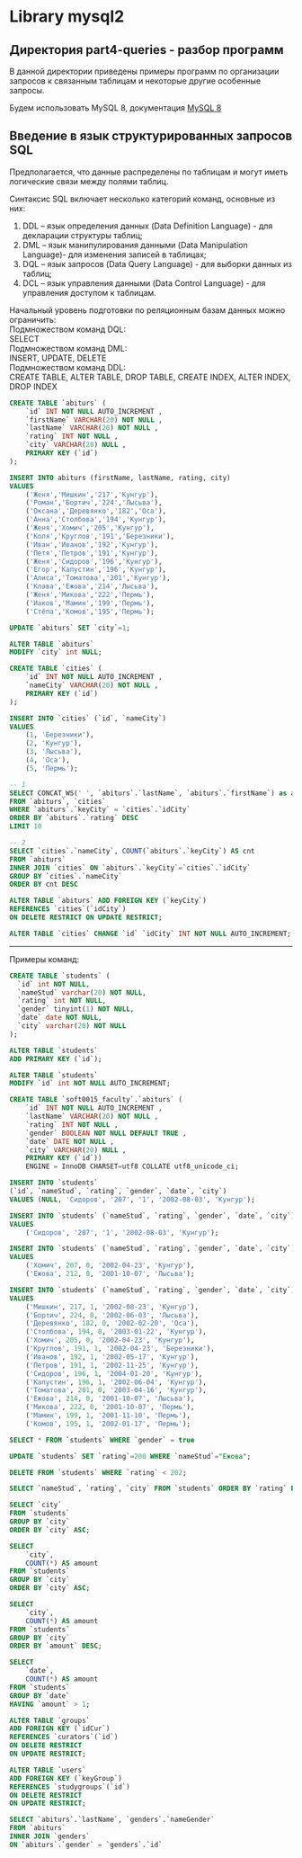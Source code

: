 # Library mysql2

## Директория part4-queries - разбор программ  

В данной директории приведены примеры программ по организации запросов к связанным таблицам и некоторые другие особенные запросы.  

Будем использовать MySQL 8, документация [MySQL 8](https://dev.mysql.com/doc/refman/8.0/en/sql-data-manipulation-statements.html)  

## Введение в язык структурированных запросов SQL

Предполагается, что данные распределены по таблицам и могут иметь логические связи между полями таблиц.  

Синтаксис SQL включает несколько категорий команд, основные из них:  

1) DDL – язык определения данных (Data Definition Language) - для декларации структуры таблиц;  
2) DML – язык манипулирования данными (Data Manipulation Language)- для изменения записей в таблицах;  
3) DQL – язык запросов (Data Query Language) - для выборки данных из таблиц;  
4) DCL – язык управления данными (Data Control Language) - для управления доступом к таблицам.  

Начальный уровень подготовки по реляционным базам данных можно ограничить:  
Подмножеством команд DQL:  
SELECT  
Подмножеством команд DML:  
INSERT, UPDATE, DELETE  
Подмножеством команд DDL:  
CREATE TABLE, ALTER TABLE, DROP TABLE, CREATE INDEX, ALTER INDEX, DROP INDEX  

```SQL
CREATE TABLE `abiturs` (
    `id` INT NOT NULL AUTO_INCREMENT , 
    `firstName` VARCHAR(20) NOT NULL , 
    `lastName` VARCHAR(20) NOT NULL , 
    `rating` INT NOT NULL , 
    `city` VARCHAR(20) NULL , 
    PRIMARY KEY (`id`)
);
```

```SQL
INSERT INTO abiturs (firstName, lastName, rating, city) 
VALUES 
    ('Женя','Мишкин','217','Кунгур'),
    ('Роман','Бортич','224','Лысьва'),
    ('Оксана','Деревянко','182','Оса'),
    ('Анна','Столбова','194','Кунгур'),
    ('Женя','Хомич','205','Кунгур'),
    ('Коля','Круглов','191','Березники'),
    ('Иван','Иванов','192','Кунгур'),
    ('Петя','Петров','191','Кунгур'),
    ('Женя','Сидоров','196','Кунгур'),
    ('Егор','Капустин','196','Кунгур'),
    ('Алиса','Томатова','201','Кунгур'),
    ('Клава','Ежова','214','Лысьва'),
    ('Женя','Микова','222','Пермь'),
    ('Иаков','Мамин','199','Пермь'),
    ('Стёпа','Комов','195','Пермь');
```

```SQL
UPDATE `abiturs` SET `city`=1;
```

```SQL
ALTER TABLE `abiturs`
MODIFY `city` int NULL;
```

```SQL
CREATE TABLE `cities` (
    `id` INT NOT NULL AUTO_INCREMENT , 
    `nameCity` VARCHAR(20) NOT NULL , 
    PRIMARY KEY (`id`)
);
```

```SQL
INSERT INTO `cities` (`id`, `nameCity`) 
VALUES 
    (1, 'Березники'),
    (2, 'Кунгур'),
    (3, 'Лысьва'),
    (4, 'Оса'),
    (5, 'Пермь');
```

```SQL
-- 1
SELECT CONCAT_WS(' ', `abiturs`.`lastName`, `abiturs`.`firstName`) as abiturient, `abiturs`.`rating`, `cities`.`nameCity` 
FROM `abiturs`, `cities` 
WHERE `abiturs`.`keyCity` = `cities`.`idCity`
ORDER BY `abiturs`.`rating` DESC
LIMIT 10

-- 2
SELECT `cities`.`nameCity`, COUNT(`abiturs`.`keyCity`) AS cnt 
FROM `abiturs`
INNER JOIN `cities` ON `abiturs`.`keyCity`=`cities`.`idCity`
GROUP BY `cities`.`nameCity`
ORDER BY cnt DESC


```

```SQL
ALTER TABLE `abiturs` ADD FOREIGN KEY (`keyCity`) 
REFERENCES `cities`(`idCity`) 
ON DELETE RESTRICT ON UPDATE RESTRICT;
```

```SQL
ALTER TABLE `cities` CHANGE `id` `idCity` INT NOT NULL AUTO_INCREMENT;
```



---  

Примеры команд:

```SQL
CREATE TABLE `students` (
  `id` int NOT NULL,
  `nameStud` varchar(20) NOT NULL,
  `rating` int NOT NULL,
  `gender` tinyint(1) NOT NULL,
  `date` date NOT NULL,
  `city` varchar(20) NOT NULL
);
```

```SQL
ALTER TABLE `students`
ADD PRIMARY KEY (`id`);

ALTER TABLE `students`
MODIFY `id` int NOT NULL AUTO_INCREMENT;
```

```SQL
CREATE TABLE `soft0015_faculty`.`abiturs` ( 
    `id` INT NOT NULL AUTO_INCREMENT , 
    `lastName` VARCHAR(20) NOT NULL , 
    `rating` INT NOT NULL , 
    `gender` BOOLEAN NOT NULL DEFAULT TRUE , 
    `date` DATE NOT NULL , 
    `city` VARCHAR(20) NULL , 
    PRIMARY KEY (`id`)) 
    ENGINE = InnoDB CHARSET=utf8 COLLATE utf8_unicode_ci;
```

```SQL
INSERT INTO `students` 
(`id`, `nameStud`, `rating`, `gender`, `date`, `city`) 
VALUES (NULL, 'Сидоров', '207', '1', '2002-08-03', 'Кунгур');
```

```SQL
INSERT INTO `students` (`nameStud`, `rating`, `gender`, `date`, `city`) 
VALUES 
    ('Сидоров', '207', '1', '2002-08-03', 'Кунгур');
```

```SQL
INSERT INTO `students` (`nameStud`, `rating`, `gender`, `date`, `city`) 
VALUES
    ('Хомич', 207, 0, '2002-04-23', 'Кунгур'),
    ('Ежова', 212, 0, '2001-10-07', 'Лысьва');
```

```SQL
INSERT INTO `students` (`nameStud`, `rating`, `gender`, `date`, `city`) 
VALUES
    ('Мишкин', 217, 1, '2002-08-23', 'Кунгур'),
    ('Бортич', 224, 0, '2002-06-03', 'Лысьва'),
    ('Деревянко', 182, 0, '2002-02-20', 'Оса'),
    ('Столбова', 194, 0, '2003-01-22', 'Кунгур'),
    ('Хомич', 205, 0, '2002-04-23', 'Кунгур'),
    ('Круглов', 191, 1, '2002-04-23', 'Березники'),
    ('Иванов', 192, 1, '2002-05-17', 'Кунгур'),
    ('Петров', 191, 1, '2002-11-25', 'Кунгур'),
    ('Сидоров', 196, 1, '2004-01-20', 'Кунгур'),
    ('Капустин', 196, 1, '2002-06-04', 'Кунгур'),
    ('Томатова', 201, 0, '2003-04-16', 'Кунгур'),
    ('Ежова', 214, 0, '2001-10-07', 'Лысьва'),
    ('Микова', 222, 0, '2001-10-07', 'Пермь'),
    ('Мамин', 199, 1, '2001-11-10', 'Пермь'),
    ('Комов', 195, 1, '2002-01-17', 'Пермь');
```

```SQL
SELECT * FROM `students` WHERE `gender` = true
```

```SQL
UPDATE `students` SET `rating`=200 WHERE `nameStud`="Ежова";
```

```SQL
DELETE FROM `students` WHERE `rating` < 202;
```

```SQL
SELECT `nameStud`, `rating`, `city` FROM `students` ORDER BY `rating` DESC;
```

```SQL
SELECT `city`
FROM `students`
GROUP BY `city` 
ORDER BY `city` ASC;
```

```SQL
SELECT 
    `city`,
    COUNT(*) AS amount
FROM `students`
GROUP BY `city` 
ORDER BY `city` ASC;
```

```SQL
SELECT 
    `city`,
    COUNT(*) AS amount
FROM `students`
GROUP BY `city` 
ORDER BY `amount` DESC;
```

```SQL
SELECT 
    `date`,
    COUNT(*) AS amount 
FROM `students` 
GROUP BY `date` 
HAVING `amount` > 1;
```

```SQL
ALTER TABLE `groups` 
ADD FOREIGN KEY (`idCur`) 
REFERENCES `curators`(`id`) 
ON DELETE RESTRICT 
ON UPDATE RESTRICT;
```

```SQL
ALTER TABLE `users` 
ADD FOREIGN KEY (`keyGroup`) 
REFERENCES `studygroups`(`id`) 
ON DELETE RESTRICT 
ON UPDATE RESTRICT;
```

```SQL
SELECT `abiturs`.`lastName`, `genders`.`nameGender`
FROM `abiturs`
INNER JOIN `genders` 
ON `abiturs`.`gender` = `genders`.`id`
```
